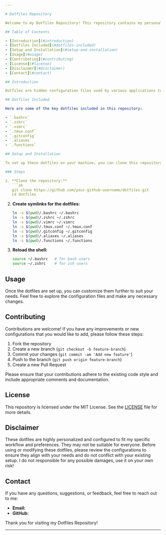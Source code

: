 ```yaml
---

# Dotfiles Repository

Welcome to my Dotfiles Repository! This repository contains my personal configuration files (dotfiles) for various tools and applications. These dotfiles help to set up and maintain a consistent development environment across different machines.

## Table of Contents

- [Introduction](#introduction)
- [Dotfiles Included](#dotfiles-included)
- [Setup and Installation](#setup-and-installation)
- [Usage](#usage)
- [Contributing](#contributing)
- [License](#license)
- [Disclaimer](#disclaimer)
- [Contact](#contact)

## Introduction

Dotfiles are hidden configuration files used by various applications to set up user preferences and settings. This repository contains my customized dotfiles for tools like the shell (bash, zsh), text editors (vim, nano), and other utilities. These configurations are tailored to my personal workflow and preferences.

## Dotfiles Included

Here are some of the key dotfiles included in this repository:

- `.bashrc`
- `.zshrc`
- `.vimrc`
- `.tmux.conf`
- `.gitconfig`
- `.aliases`
- `.functions`

## Setup and Installation

To set up these dotfiles on your machine, you can clone this repository and symlink the dotfiles to your home directory.

### Steps

1. **Clone the repository:**
   ```sh
   git clone https://github.com/your-github-username/dotfiles.git
   cd dotfiles
   ```

2. **Create symlinks for the dotfiles:**
   ```sh
   ln -s $(pwd)/.bashrc ~/.bashrc
   ln -s $(pwd)/.zshrc ~/.zshrc
   ln -s $(pwd)/.vimrc ~/.vimrc
   ln -s $(pwd)/.tmux.conf ~/.tmux.conf
   ln -s $(pwd)/.gitconfig ~/.gitconfig
   ln -s $(pwd)/.aliases ~/.aliases
   ln -s $(pwd)/.functions ~/.functions
   ```

3. **Reload the shell:**
   ```sh
   source ~/.bashrc   # for bash users
   source ~/.zshrc    # for zsh users
   ```

## Usage

Once the dotfiles are set up, you can customize them further to suit your needs. Feel free to explore the configuration files and make any necessary changes.

## Contributing

Contributions are welcome! If you have any improvements or new configurations that you would like to add, please follow these steps:

1. Fork the repository
2. Create a new branch (`git checkout -b feature-branch`)
3. Commit your changes (`git commit -am 'Add new feature'`)
4. Push to the branch (`git push origin feature-branch`)
5. Create a new Pull Request

Please ensure that your contributions adhere to the existing code style and include appropriate comments and documentation.

## License

This repository is licensed under the MIT License. See the [LICENSE](LICENSE) file for more details.

## Disclaimer

These dotfiles are highly personalized and configured to fit my specific workflow and preferences. They may not be suitable for everyone. Before using or modifying these dotfiles, please review the configurations to ensure they align with your needs and do not conflict with your existing setup. I do not responsible for any possible damages, use it on your own risk!

## Contact

If you have any questions, suggestions, or feedback, feel free to reach out to me:

- **Email:** 
- **GitHub:** 

Thank you for visiting my Dotfiles Repository!

---
```

